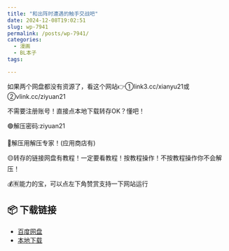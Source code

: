 ```yaml
---
title: "和出阵时遭遇的触手交战吧"
date: 2024-12-08T19:02:51
slug: wp-7941
permalink: /posts/wp-7941/
categories:
  - 漫画
  - BL本子
tags:

---
```


如果两个网盘都没有资源了，看这个网站👉①link3.cc/xianyu21或②vlink.cc/ziyuan21

不需要注册账号！直接点本地下载转存OK？懂吧！

🟢解压密码:ziyuan21

🔵解压用解压专家！(应用商店有)

🟡转存的链接网盘有教程！一定要看教程！按教程操作！不按教程操作你不会解压！

💰🈶能力的宝，可以点左下角赞赏支持一下网站运行

## 📦 下载链接
- [百度网盘](https://blziyuan21.com/pay-download/7941?key=427ea091b9&down_id=0)
- [本地下载](https://blziyuan21.com/pay-download/7941?key=427ea091b9&down_id=1)

